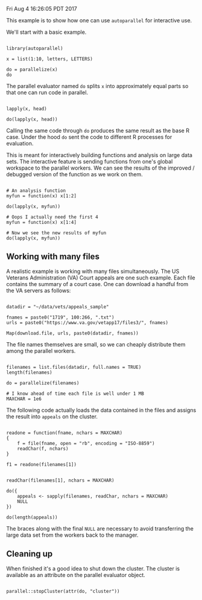 Fri Aug  4 16:26:05 PDT 2017

This example is to show how one can use `autoparallel` for interactive use.

We'll start with a basic example.

```{R}

library(autoparallel)

x = list(1:10, letters, LETTERS)

do = parallelize(x)
do

```

The parallel evaluator named `do` splits `x` into approximately equal parts
so that one can run code in parallel.

```{R}

lapply(x, head)

do(lapply(x, head))

```

Calling the same code through `do` produces the same result as the base R
case. Under the hood `do` sent the code to different R processes for
evaluation. 

This is meant for interactively building functions and analysis on large
data sets. The interactive feature is sending functions from one's global
workspace to the parallel workers. We can see the results of the improved /
debugged version of the function as we work on them.

```{R}

# An analysis function
myfun = function(x) x[1:2]

do(lapply(x, myfun))

# Oops I actually need the first 4
myfun = function(x) x[1:4]

# Now we see the new results of myfun
do(lapply(x, myfun))

```

## Working with many files

A realistic example is working with many files simultaneously. The US
Veterans Administration (VA) Court appeals are one such example. Each file
contains the summary of a court case. 
One can download a handful from the VA servers as follows:

```{R}

datadir = "~/data/vets/appeals_sample"

fnames = paste0("1719", 100:266, ".txt")
urls = paste0("https://www.va.gov/vetapp17/files3/", fnames)

Map(download.file, urls, paste0(datadir, fnames))

```

The file names themselves are small, so we can cheaply distribute them
among the parallel workers.

```{R}

filenames = list.files(datadir, full.names = TRUE)
length(filenames)

do = parallelize(filenames)

# I know ahead of time each file is well under 1 MB
MAXCHAR = 1e6

```

The following code actually loads the data contained in the files and
assigns the result into `appeals` on the cluster. 

```{R}

readone = function(fname, nchars = MAXCHAR)
{
    f = file(fname, open = "rb", encoding = "ISO-8859")
    readChar(f, nchars)
}

f1 = readone(filenames[1])


readChar(filenames[1], nchars = MAXCHAR)

do({
    appeals <- sapply(filenames, readChar, nchars = MAXCHAR)
    NULL
})

do(length(appeals))

```

The braces along with the final `NULL` are necessary to avoid transferring
the large data set from the workers back to the manager. 

## Cleaning up

When finished it's a good idea to shut down the cluster.
The cluster is available as an attribute on the parallel evaluator object.

```{R}

parallel::stopCluster(attr(do, "cluster"))

```
